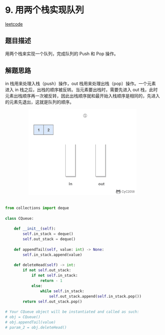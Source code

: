 
# 9. 用两个栈实现队列

[leetcode](https://leetcode-cn.com/problems/yong-liang-ge-zhan-shi-xian-dui-lie-lcof/)

## 题目描述

用两个栈来实现一个队列，完成队列的 Push 和 Pop 操作。

## 解题思路

in 栈用来处理入栈（push）操作，out 栈用来处理出栈（pop）操作。一个元素进入 in 栈之后，出栈的顺序被反转。当元素要出栈时，需要先进入 out 栈，此时元素出栈顺序再一次被反转，因此出栈顺序就和最开始入栈顺序是相同的，先进入的元素先退出，这就是队列的顺序。

<div align="center"> <img src="pics/3ea280b5-be7d-471b-ac76-ff020384357c.gif" width="350"/> </div><br>

```python
from collections import deque

class CQueue:

    def __init__(self):
        self.in_stack = deque()
        self.out_stack = deque()

    def appendTail(self, value: int) -> None:
        self.in_stack.append(value)

    def deleteHead(self) -> int:
        if not self.out_stack:
            if not self.in_stack:
                return - 1
            else:
                while self.in_stack:
                    self.out_stack.append(self.in_stack.pop())
        return self.out_stack.pop()

# Your CQueue object will be instantiated and called as such:
# obj = CQueue()
# obj.appendTail(value)
# param_2 = obj.deleteHead()
```
